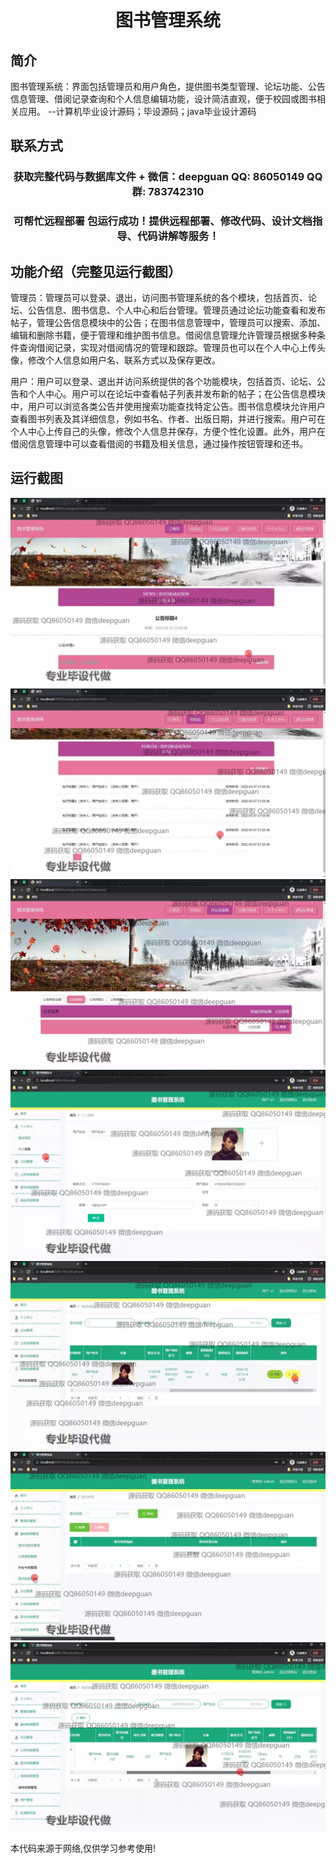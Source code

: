 <p><h1 align="center">图书管理系统</h1></p>

## 简介
图书管理系统：界面包括管理员和用户角色，提供图书类型管理、论坛功能、公告信息管理、借阅记录查询和个人信息编辑功能，设计简洁直观，便于校园或图书相关应用。    --计算机毕业设计源码；毕设源码；java毕业设计源码


## 联系方式
<p><h3 align="center">获取完整代码与数据库文件 + 微信：deepguan QQ: 86050149 QQ群: 783742310</h3></p>
<p><h3 align="center">可帮忙远程部署 包运行成功！提供远程部署、修改代码、设计文档指导、代码讲解等服务！</h3></p>

## 功能介绍（完整见运行截图）
管理员：管理员可以登录、退出，访问图书管理系统的各个模块，包括首页、论坛、公告信息、图书信息、个人中心和后台管理。管理员通过论坛功能查看和发布帖子，管理公告信息模块中的公告；在图书信息管理中，管理员可以搜索、添加、编辑和删除书籍，便于管理和维护图书信息。借阅信息管理允许管理员根据多种条件查询借阅记录，实现对借阅情况的管理和跟踪。管理员也可以在个人中心上传头像，修改个人信息如用户名、联系方式以及保存更改。

用户：用户可以登录、退出并访问系统提供的各个功能模块，包括首页、论坛、公告和个人中心。用户可以在论坛中查看帖子列表并发布新的帖子；在公告信息模块中，用户可以浏览各类公告并使用搜索功能查找特定公告。图书信息模块允许用户查看图书列表及其详细信息，例如书名、作者、出版日期，并进行搜索。用户可在个人中心上传自己的头像，修改个人信息并保存，方便个性化设置。此外，用户在借阅信息管理中可以查看借阅的书籍及相关信息，通过操作按钮管理和还书。


## 运行截图
![](img/001.jpg)
![](img/002.jpg)
![](img/003.jpg)
![](img/004.jpg)
![](img/005.jpg)
![](img/006.jpg)
![](img/007.jpg)

<p>本代码来源于网络,仅供学习参考使用!</p>

